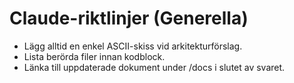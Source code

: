 # Claude-riktlinjer (Generella)
- Lägg alltid en enkel ASCII-skiss vid arkitekturförslag.
- Lista berörda filer innan kodblock.
- Länka till uppdaterade dokument under /docs i slutet av svaret.
